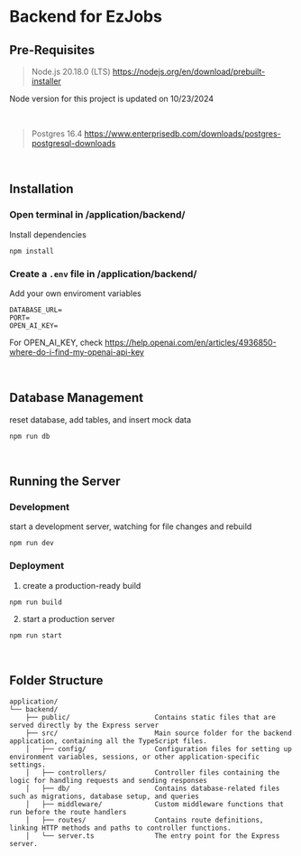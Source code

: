 # Backend for EzJobs

## Pre-Requisites

> Node.js 20.18.0 (LTS)
> https://nodejs.org/en/download/prebuilt-installer

Node version for this project is updated on 10/23/2024

 <br>

> Postgres 16.4
> https://www.enterprisedb.com/downloads/postgres-postgresql-downloads

<br>

## Installation

### Open terminal in /application/backend/

Install dependencies

```
npm install
```

### Create a `.env` file in /application/backend/

Add your own enviroment variables

```
DATABASE_URL=
PORT=
OPEN_AI_KEY=
```

For OPEN_AI_KEY, check https://help.openai.com/en/articles/4936850-where-do-i-find-my-openai-api-key

<br>

## Database Management

reset database, add tables, and insert mock data

```
npm run db
```

<br>

## Running the Server

### Development

start a development server, watching for file changes and rebuild

```
npm run dev
```

### Deployment

1.  create a production-ready build

```
npm run build
```

2. start a production server

```
npm run start
```

<br>

## Folder Structure

```plaintext
application/
└── backend/
    ├── public/                     Contains static files that are served directly by the Express server
    ├── src/                        Main source folder for the backend application, containing all the TypeScript files.
    │   ├── config/                 Configuration files for setting up environment variables, sessions, or other application-specific settings.
    │   ├── controllers/            Controller files containing the logic for handling requests and sending responses
    │   ├── db/                     Contains database-related files such as migrations, database setup, and queries
    │   ├── middleware/             Custom middleware functions that run before the route handlers
    │   ├── routes/                 Contains route definitions, linking HTTP methods and paths to controller functions.
    │   └── server.ts               The entry point for the Express server.
```
